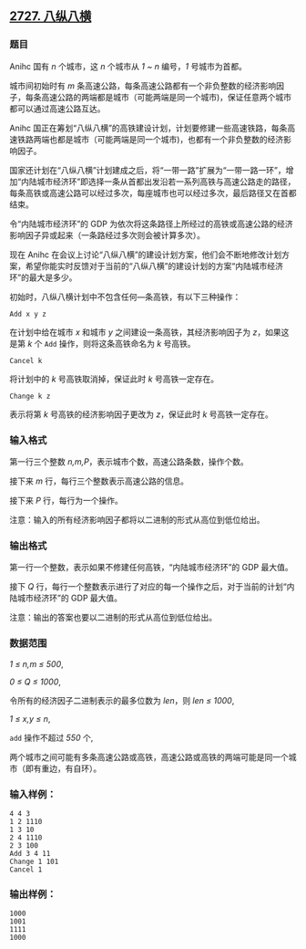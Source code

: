 ## [2727. 八纵八横](https://www.acwing.com/problem/content/2729/)

### 题目

Anihc 国有 *n* 个城市，这 *n* 个城市从 *1 ~ n* 编号，*1* 号城市为首都。

城市间初始时有 *m* 条高速公路，每条高速公路都有一个非负整数的经济影响因子，每条高速公路的两端都是城市（可能两端是同一个城市)，保证任意两个城市都可以通过高速公路互达。

Anihc 国正在筹划“八纵八横”的高铁建设计划，计划要修建一些高速铁路，每条高速铁路两端也都是城市（可能两端是同一个城市)，也都有一个非负整数的经济影响因子。

国家还计划在“八纵八横”计划建成之后，将“一带一路”扩展为“一带一路一环”，增加“内陆城市经济环”即选择一条从首都出发沿若一系列高铁与高速公路走的路径，每条高铁或高速公路可以经过多次，每座城市也可以经过多次，最后路径又在首都结束。

令“内陆城市经济环”的 GDP 为依次将这条路径上所经过的高铁或高速公路的经济影响因子异或起来（一条路经过多次则会被计算多次）。

现在 Anihc 在会议上讨论“八纵八横”的建设计划方案，他们会不断地修改计划方案，希望你能实时反馈对于当前的“八纵八横”的建设计划的方案“内陆城市经济环”的最大是多少。

初始时，八纵八横计划中不包含任何—条高铁，有以下三种操作：

```
Add x y z
```

在计划中给在城市 *x* 和城市 *y* 之间建设一条高铁，其经济影响因子为 *z*，如果这是第 *k* 个 `Add` 操作，则将这条高铁命名为 *k* 号高铁。

```
Cancel k
```

将计划中的 *k* 号高铁取消掉，保证此时 *k* 号高铁一定存在。

```
Change k z
```

表示将第 *k* 号高铁的经济影响因子更改为 *z*，保证此时 *k* 号高铁一定存在。

### 输入格式

第一行三个整数 *n,m,P*，表示城市个数，高速公路条数，操作个数。

接下来 *m* 行，每行三个整数表示高速公路的信息。

接下来 *P* 行，每行为一个操作。

注意：输入的所有经济影响因子都将以二进制的形式从高位到低位给出。

### 输出格式

第一行一个整数，表示如果不修建任何高铁，“内陆城市经济环”的 GDP 最大值。

接下 *Q* 行，每行一个整数表示进行了对应的每一个操作之后，对于当前的计划“内陆城市经济环”的 GDP 最大值。

注意：输出的答案也要以二进制的形式从高位到低位给出。

### 数据范围

*1 ≤ n,m ≤ 500*,

*0 ≤ Q ≤ 1000*,

令所有的经济因子二进制表示的最多位数为 *len*，则 *len ≤ 1000*,

*1 ≤ x,y ≤ n*,

`add` 操作不超过 *550* 个,

两个城市之间可能有多条高速公路或高铁，高速公路或高铁的两端可能是同一个城市（即有重边，有自环）。

### 输入样例：

```
4 4 3
1 2 1110
1 3 10
2 4 1110
2 3 100
Add 3 4 11
Change 1 101
Cancel 1
```

### 输出样例：

```
1000
1001
1111
1000
```
